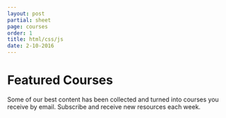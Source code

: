 ```yaml
---
layout: post
partial: sheet
page: courses
order: 1
title: html/css/js
date: 2-10-2016
---
```


# Featured Courses
	
Some of our best content has been collected and turned into courses you receive by email. Subscribe and receive new resources each week.